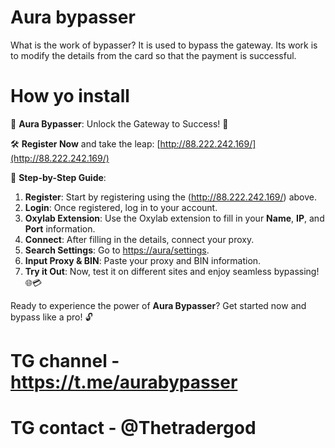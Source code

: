 # Aura bypasser 
What is the work of bypasser? It is used to bypass the gateway. Its work is to modify the details from the card so that the payment is successful. 


# How yo install

🌟 **Aura Bypasser**: Unlock the Gateway to Success! 🚀

🛠 **Register Now** and take the leap: [http://88.222.242.169/](http://88.222.242.169/)

📝 **Step-by-Step Guide**:

1. **Register**: Start by registering using the (http://88.222.242.169/) above.
2. **Login**: Once registered, log in to your account.
3. **Oxylab Extension**: Use the Oxylab extension to fill in your **Name**, **IP**, and **Port** information.
4. **Connect**: After filling in the details, connect your proxy.
5. **Search Settings**: Go to [https://aura/settings](https://aura/settings).
6. **Input Proxy & BIN**: Paste your proxy and BIN information.
7. **Try it Out**: Now, test it on different sites and enjoy seamless bypassing! 🌐💳

Ready to experience the power of **Aura Bypasser**? Get started now and bypass like a pro! 🔓

# TG channel - https://t.me/aurabypasser
# TG contact - @Thetradergod
